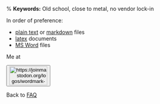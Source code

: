 % **Keywords:** Old school, close to metal, no vendor lock-in

In order of preference:

  * [plain text](https://en.wikipedia.org/wiki/Plain_text)
or [markdown](https://en.wikipedia.org/wiki/Markdown) files
  * [latex](https://en.wikipedia.org/wiki/LaTeX) documents
  * [MS Word](https://en.wikipedia.org/wiki/Microsoft_Word) files

Me at
    <form action='https://mastodon.sdf.org/@drbean'>
    <button type='submit' class='btn'>
    <img src='./mastodon.svg'
        alt='https://joinmastodon.org/logos/wordmark-black-text.svg'
        style='width:100px;height:50px'/>
    </button></form>

Back to [FAQ](FAQ.html)
